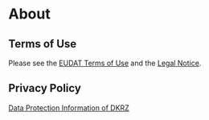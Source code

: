 # About

## Terms of Use
Please see the [EUDAT Terms of Use](https://eudat.eu/eudat-cdi) and the [Legal Notice](https://www.dkrz.de/en/about-en/contact/impressum). 

## Privacy Policy
[Data Protection Information of DKRZ](https://www.dkrz.de/en/about-en/contact/en-datenschutzhinweise)

